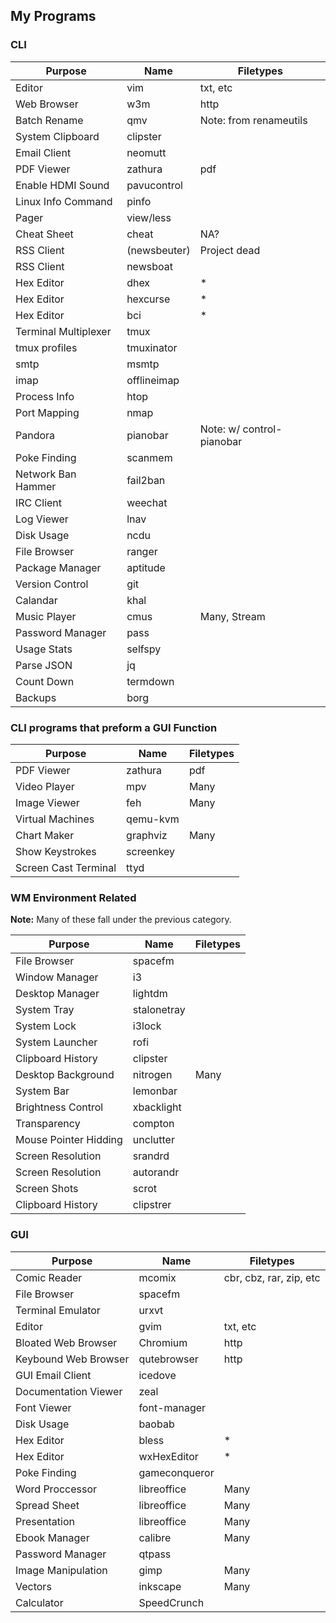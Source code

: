 <!--
##### My (demuredemeanor) attempt to list what programs I use
# vim: set expandtab ts=4 sw=4: ## Since this is markdown
# https://notabug.org/demure/dotfiles/
# legacy repo http://github.com/demure/dotfiles
-->

## My Programs ##
### CLI ###

| Purpose                | Name           | Filetypes                 |
| ---------------------- | -------------- | ------------------------- |
| Editor                 | vim            | txt, etc                  |
| Web Browser            | w3m            | http                      |
| Batch Rename           | qmv            | Note: from renameutils    |
| System Clipboard       | clipster       |                           |
| Email Client           | neomutt        |                           |
| PDF Viewer             | zathura        | pdf                       |
| Enable HDMI Sound      | pavucontrol    |                           |
| Linux Info Command     | pinfo          |                           |
| Pager                  | view/less      |                           |
| Cheat Sheet            | cheat          | NA?                       |
| RSS Client             | (newsbeuter)   | Project dead              |
| RSS Client             | newsboat       |                           |
| Hex Editor             | dhex           | *                         |
| Hex Editor             | hexcurse       | *                         |
| Hex Editor             | bci            | *                         |
| Terminal Multiplexer   | tmux           |                           |
| tmux profiles          | tmuxinator     |                           |
| smtp                   | msmtp          |                           |
| imap                   | offlineimap    |                           |
| Process Info           | htop           |                           |
| Port Mapping           | nmap           |                           |
| Pandora                | pianobar       | Note: w/ control-pianobar |
| Poke Finding           | scanmem        |                           |
| Network Ban Hammer     | fail2ban       |                           |
| IRC Client             | weechat        |                           |
| Log Viewer             | lnav           |                           |
| Disk Usage             | ncdu           |                           |
| File Browser           | ranger         |                           |
| Package Manager        | aptitude       |                           |
| Version Control        | git            |                           |
| Calandar               | khal           |                           |
| Music Player           | cmus           | Many, Stream              |
| Password Manager       | pass           |                           |
| Usage Stats            | selfspy        |                           |
| Parse JSON             | jq             |                           |
| Count Down             | termdown       |                           |
| Backups                | borg           |                           |

### CLI programs that preform a GUI Function ###

| Purpose                | Name           | Filetypes                 |
| ---------------------- | -------------- | ------------------------- |
| PDF Viewer             | zathura        | pdf                       |
| Video Player           | mpv            | Many                      |
| Image Viewer           | feh            | Many                      |
| Virtual Machines       | qemu-kvm       |                           |
| Chart Maker            | graphviz       | Many                      |
| Show Keystrokes        | screenkey      |                           |
| Screen Cast Terminal   | ttyd           |                           |

### WM Environment Related ###
**Note:** Many of these fall under the previous category.

| Purpose                | Name           | Filetypes                 |
| ---------------------- | -------------- | ------------------------- |
| File Browser           | spacefm        |                           |
| Window Manager         | i3             |                           |
| Desktop Manager        | lightdm        |                           |
| System Tray            | stalonetray    |                           |
| System Lock            | i3lock         |                           |
| System Launcher        | rofi           |                           |
| Clipboard History      | clipster       |                           |
| Desktop Background     | nitrogen       | Many                      |
| System Bar             | lemonbar       |                           |
| Brightness Control     | xbacklight     |                           |
| Transparency           | compton        |                           |
| Mouse Pointer Hidding  | unclutter      |                           |
| Screen Resolution      | srandrd        |                           |
| Screen Resolution      | autorandr      |                           |
| Screen Shots           | scrot          |                           |
| Clipboard History      | clipstrer      |                           |

### GUI ###

| Purpose                | Name           | Filetypes                 |
| ---------------------- | -------------- | ------------------------- |
| Comic Reader           | mcomix         | cbr, cbz, rar, zip, etc   |
| File Browser           | spacefm        |                           |
| Terminal Emulator      | urxvt          |                           |
| Editor                 | gvim           | txt, etc                  |
| Bloated Web Browser    | Chromium       | http                      |
| Keybound Web Browser   | qutebrowser    | http                      |
| GUI Email Client       | icedove        |                           |
| Documentation Viewer   | zeal           |                           |
| Font Viewer            | font-manager   |                           |
| Disk Usage             | baobab         |                           |
| Hex Editor             | bless          | *                         |
| Hex Editor             | wxHexEditor    | *                         |
| Poke Finding           | gameconqueror  |                           |
| Word Proccessor        | libreoffice    | Many                      |
| Spread Sheet           | libreoffice    | Many                      |
| Presentation           | libreoffice    | Many                      |
| Ebook Manager          | calibre        | Many                      |
| Password Manager       | qtpass         |                           |
| Image Manipulation     | gimp           | Many                      |
| Vectors                | inkscape       | Many                      |
| Calculator             | SpeedCrunch    |                           |
